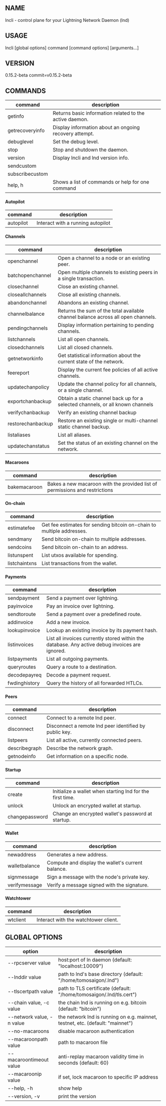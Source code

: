 ## NAME
   lncli - control plane for your Lightning Network Daemon (lnd)

## USAGE
   lncli [global options] command [command options] [arguments...]
   
## VERSION
   0.15.2-beta commit=v0.15.2-beta
   
## COMMANDS
|command|description|
| --- | --- |
|getinfo |Returns basic information related to the active daemon.|
|getrecoveryinfo |Display information about an ongoing recovery attempt.|
|debuglevel |Set the debug level.|
|stop |Stop and shutdown the daemon.|
|version |Display lncli and lnd version info.|
|sendcustom|
|subscribecustom|
|help, h|Shows a list of commands or help for one command|

#### Autopilot
|command|description|
| --- | --- |
|autopilot |Interact with a running autopilot|

#### Channels
|command|description|
| --- | --- |
|openchannel |Open a channel to a node or an existing peer.|
|batchopenchannel |Open multiple channels to existing peers in a single transaction.|
|closechannel |Close an existing channel.|
|closeallchannels |Close all existing channels.|
|abandonchannel |Abandons an existing channel.|
|channelbalance |Returns the sum of the total available channel balance across all open channels.|
|pendingchannels |Display information pertaining to pending channels.|
|listchannels |List all open channels.|
|closedchannels |List all closed channels.|
|getnetworkinfo |Get statistical information about the current state of the network.|
|feereport |Display the current fee policies of all active channels.|
|updatechanpolicy |Update the channel policy for all channels, or a single channel.|
|exportchanbackup |Obtain a static channel back up for a selected channels, or all known channels|
|verifychanbackup |Verify an existing channel backup|
|restorechanbackup |Restore an existing single or multi-channel static channel backup.|
|listaliases |List all aliases.|
|updatechanstatus |Set the status of an existing channel on the network.|

#### Macaroons
|command|description|
| --- | --- |
|bakemacaroon |Bakes a new macaroon with the provided list of permissions and restrictions|

#### On-chain
|command|description|
| --- | --- |
|estimatefee |Get fee estimates for sending bitcoin on-chain to multiple addresses.|
|sendmany |Send bitcoin on-chain to multiple addresses.|
|sendcoins |Send bitcoin on-chain to an address.|
|listunspent |List utxos available for spending.|
|listchaintxns |List transactions from the wallet.|

#### Payments
|command|description|
| --- | --- |
|sendpayment |Send a payment over lightning.|
|payinvoice |Pay an invoice over lightning.|
|sendtoroute |Send a payment over a predefined route.|
|addinvoice |Add a new invoice.|
|lookupinvoice |Lookup an existing invoice by its payment hash.|
|listinvoices |List all invoices currently stored within the database. Any active debug invoices are ignored.|
|listpayments |List all outgoing payments.|
|queryroutes |Query a route to a destination.|
|decodepayreq |Decode a payment request.|
|fwdinghistory |Query the history of all forwarded HTLCs.|

#### Peers
|command|description|
| --- | --- |
|connect |Connect to a remote lnd peer.|
|disconnect |Disconnect a remote lnd peer identified by public key.|
|listpeers |List all active, currently connected peers.|
|describegraph |Describe the network graph.|
|getnodeinfo |Get information on a specific node.|

#### Startup
|command|description|
| --- | --- |
|create |Initialize a wallet when starting lnd for the first time.|
|unlock |Unlock an encrypted wallet at startup.|
|changepassword |Change an encrypted wallet's password at startup.|

#### Wallet
|command|description|
| --- | --- |
|newaddress |Generates a new address.|
|walletbalance |Compute and display the wallet's current balance.|
|signmessage |Sign a message with the node's private key.|
|verifymessage |Verify a message signed with the signature.|

#### Watchtower
|command|description|
| --- | --- |
|wtclient |Interact with the watchtower client.|

## GLOBAL OPTIONS
|option|description|
| --- | --- |
|--rpcserver value        |host:port of ln daemon (default: "localhost:10009")|
|--lnddir value           |path to lnd's base directory (default: "/home/tomosaigon/.lnd")|
|--tlscertpath value      |path to TLS certificate (default: "/home/tomosaigon/.lnd/tls.cert")|
|--chain value, -c value  |the chain lnd is running on e.g. bitcoin (default: "bitcoin")|
|--network value, -n value|the network lnd is running on e.g. mainnet, testnet, etc. (default: "mainnet")|
|--no-macaroons           |disable macaroon authentication|
|--macaroonpath value     |path to macaroon file|
|--macaroontimeout value  |anti-replay macaroon validity time in seconds (default: 60)|
|--macaroonip value       |if set, lock macaroon to specific IP address|
|--help, -h               |show help|
|--version, -v            |print the version|
   
